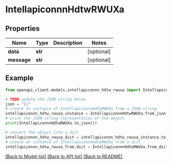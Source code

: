 # IntellapiconnnHdtwRWUXa


## Properties

Name | Type | Description | Notes
------------ | ------------- | ------------- | -------------
**data** | **str** |  | [optional] 
**message** | **str** |  | [optional] 

## Example

```python
from openapi_client.models.intellapiconnn_hdtw_rwuxa import IntellapiconnnHdtwRWUXa

# TODO update the JSON string below
json = "{}"
# create an instance of IntellapiconnnHdtwRWUXa from a JSON string
intellapiconnn_hdtw_rwuxa_instance = IntellapiconnnHdtwRWUXa.from_json(json)
# print the JSON string representation of the object
print(IntellapiconnnHdtwRWUXa.to_json())

# convert the object into a dict
intellapiconnn_hdtw_rwuxa_dict = intellapiconnn_hdtw_rwuxa_instance.to_dict()
# create an instance of IntellapiconnnHdtwRWUXa from a dict
intellapiconnn_hdtw_rwuxa_from_dict = IntellapiconnnHdtwRWUXa.from_dict(intellapiconnn_hdtw_rwuxa_dict)
```
[[Back to Model list]](../README.md#documentation-for-models) [[Back to API list]](../README.md#documentation-for-api-endpoints) [[Back to README]](../README.md)



